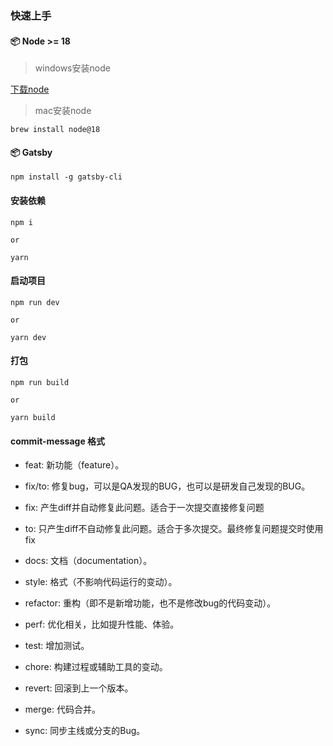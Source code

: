 ### 快速上手

#### 📦 Node >= 18
>windows安装node

[下载node](https://nodejs.org/zh-cn/download)

>mac安装node
```
brew install node@18
```

#### 📦 Gatsby
```
npm install -g gatsby-cli
```

#### 安装依赖
```
npm i
```
`or`
```
yarn
```

#### 启动项目
```
npm run dev
```
`or`
```
yarn dev
```

#### 打包
```
npm run build
```
`or`
```
yarn build
```

#### commit-message 格式

- feat: 新功能（feature）。

- fix/to: 修复bug，可以是QA发现的BUG，也可以是研发自己发现的BUG。

- fix: 产生diff并自动修复此问题。适合于一次提交直接修复问题

- to: 只产生diff不自动修复此问题。适合于多次提交。最终修复问题提交时使用fix

- docs: 文档（documentation）。

- style: 格式（不影响代码运行的变动）。

- refactor: 重构（即不是新增功能，也不是修改bug的代码变动）。

- perf: 优化相关，比如提升性能、体验。

- test: 增加测试。

- chore: 构建过程或辅助工具的变动。

- revert: 回滚到上一个版本。

- merge: 代码合并。

- sync: 同步主线或分支的Bug。
